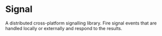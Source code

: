 # Signal
A distributed cross-platform signalling library. Fire signal events that are handled locally or externally and respond to the results.
